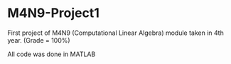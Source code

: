 # M4N9-Project1
First project of M4N9 (Computational Linear Algebra) module taken in 4th year. (Grade = 100%)

All code was done in MATLAB
